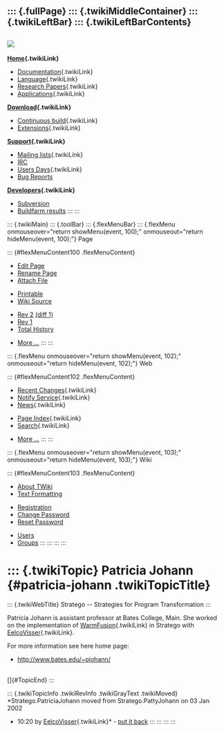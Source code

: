 ::: {.fullPage}
::: {.twikiMiddleContainer}
::: {.twikiLeftBar}
::: {.twikiLeftBarContents}
  ----------------------------------------------------------------------------------
  [![](../pub/Stratego/StrategoLogo/StrategoLogoTextlessWhite-100px.png)](WebHome)
  ----------------------------------------------------------------------------------

**[Home](WebHome){.twikiLink}**

-   [Documentation](StrategoDocumentation){.twikiLink}
-   [Language](StrategoLanguage){.twikiLink}
-   [Research Papers](StrategoPublications){.twikiLink}
-   [Applications](StrategoApplication){.twikiLink}

**[Download](StrategoDownload){.twikiLink}**

-   [Continuous build](ContinuousBuild){.twikiLink}
-   [Extensions](AdditionalPackageDownload){.twikiLink}

**[Support](StrategoSupport){.twikiLink}**

-   [Mailing lists](MailingList){.twikiLink}
-   [IRC](irc://irc.freenode.net/#stratego)
-   [Users Days](StrategoUsersDay){.twikiLink}
-   [Bug Reports](http://yellowgrass.org/project/StrategoXT)

**[Developers](StrategoDev){.twikiLink}**

-   [Subversion](https://svn.strategoxt.org/repos/StrategoXT/strategoxt/trunk)
-   [Buildfarm
    results](http://hydra.nixos.org/jobset/strategoxt/strategoxt-release/all)
:::
:::

::: {.twikiMain}
::: {.toolBar}
::: {.flexMenuBar}
::: {.flexMenu onmouseover="return showMenu(event, 100);" onmouseout="return hideMenu(event, 100);"}
Page

::: {#flexMenuContent100 .flexMenuContent}
-   [Edit
    Page](http://www.program-transformation.org/edit/Stratego/PatriciaJohann?t=1536825605)
-   [Rename
    Page](http://www.program-transformation.org/rename/Stratego/PatriciaJohann)
-   [Attach
    File](http://www.program-transformation.org/attach/Stratego/PatriciaJohann)

<!-- -->

-   [Printable](http://www.program-transformation.org/view/Stratego/PatriciaJohann?skin=print.pattern)
-   [Wiki
    Source](http://www.program-transformation.org/view/Stratego/PatriciaJohann?skin=text&raw=on&contenttype=text/plain)

<!-- -->

-   [Rev
    2](http://www.program-transformation.org/view/Stratego/PatriciaJohann?rev=1.2)
    [(diff 1)](http://www.program-transformation.org/rdiff/Stratego/PatriciaJohann?rev1=1.2&rev2=1.1)
-   [Rev
    1](http://www.program-transformation.org/view/Stratego/PatriciaJohann?rev=1.1)
-   [Total
    History](http://www.program-transformation.org/rdiff/Stratego/PatriciaJohann)

<!-- -->

-   [More
    \...](http://www.program-transformation.org/oops/Stratego/PatriciaJohann?template=oopsmore&param1=1.2&param2=1.2)
:::
:::

::: {.flexMenu onmouseover="return showMenu(event, 102);" onmouseout="return hideMenu(event, 102);"}
Web

::: {#flexMenuContent102 .flexMenuContent}
-   [Recent Changes](WebChanges){.twikiLink}
-   [Notify Service](WebNotify){.twikiLink}
-   [News](WebNews){.twikiLink}

<!-- -->

-   [Page Index](WebIndex){.twikiLink}
-   [Search](WebSearch){.twikiLink}

<!-- -->

-   [More
    \...](http://www.program-transformation.org/oops/Stratego/PatriciaJohann?template=oopsmore&param1=1.2&param2=1.2)
:::
:::

::: {.flexMenu onmouseover="return showMenu(event, 103);" onmouseout="return hideMenu(event, 103);"}
Wiki

::: {#flexMenuContent103 .flexMenuContent}
-   [About
    TWiki](http://www.program-transformation.org/view/TWiki/WebHome)
-   [Text
    Formatting](http://www.program-transformation.org/view/TWiki/TextFormattingRules)

<!-- -->

-   [Registration](http://www.program-transformation.org/view/TWiki/TWikiRegistration)
-   [Change
    Password](http://www.program-transformation.org/view/TWiki/ChangePassword)
-   [Reset
    Password](http://www.program-transformation.org/view/TWiki/ResetPassword)

<!-- -->

-   [Users](http://www.program-transformation.org/view/Main/TWikiUsers)
-   [Groups](http://www.program-transformation.org/view/Main/TWikiGroups)
:::
:::
:::
:::

::: {.twikiTopic}
Patricia Johann {#patricia-johann .twikiTopicTitle}
===============

::: {.twikiWebTitle}
Stratego \-- Strategies for Program Transformation
:::

Patricia Johann is assistant professor at Bates College, Main. She
worked on the implementation of [WarmFusion](WarmFusion){.twikiLink} in
Stratego with [EelcoVisser](EelcoVisser){.twikiLink}.

For more information see here home page:

-   <http://www.bates.edu/~pjohann/>

\
[]{#TopicEnd}
:::

::: {.twikiTopicInfo .twikiRevInfo .twikiGrayText .twikiMoved}
*Stratego.PatriciaJohann moved from Stratego.PattyJohann on 03 Jan 2002
- 10:20 by [EelcoVisser](../Main/EelcoVisser){.twikiLink}* - [put it
back](http://www.program-transformation.org/rename/Stratego/PatriciaJohann?newweb=Stratego&newtopic=PattyJohann&confirm=on "Click to move topic back to previous location, with option to change references.")
:::
:::
:::
:::

